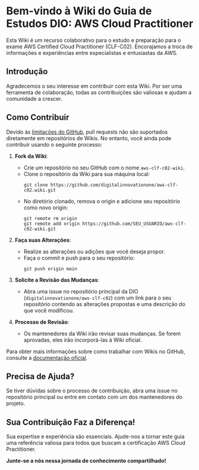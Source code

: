 # Bem-vindo à Wiki do Guia de Estudos DIO: AWS Cloud Practitioner

Esta Wiki é um recurso colaborativo para o estudo e preparação para o exame AWS Certified Cloud Practitioner (CLF-C02). Encorajamos a troca de informações e experiências entre especialistas e entusiastas da AWS.

## Introdução

Agradecemos o seu interesse em contribuir com esta Wiki. Por ser uma ferramenta de colaboração, todas as contribuições são valiosas e ajudam a comunidade a crescer.

## Como Contribuir

Devido às [limitações do GitHub](https://stackoverflow.com/a/11481887/3072570), pull requests não são suportados diretamente em repositórios de Wikis. No entanto, você ainda pode contribuir usando o seguinte processo:

1. **Fork da Wiki**:
   - Crie um repositório no seu GitHub com o nome `aws-clf-c02-wiki`.
   - Clone o repositório da Wiki para sua máquina local:
     ```
     git clone https://github.com/digitalinnovationone/aws-clf-c02.wiki.git
     ```
   - No diretório clonado, remova o origin e adicione seu repositório como novo origin:
     ```
     git remote rm origin
     git remote add origin https://github.com/SEU_USUARIO/aws-clf-c02-wiki.git
     ```

2. **Faça suas Alterações**:
   - Realize as alterações ou adições que você deseja propor.
   - Faça o commit e push para o seu repositório:
     ```
     git push origin main
     ```

3. **Solicite a Revisão das Mudanças**:
   - Abra uma issue no repositório principal da DIO (`digitalinnovationone/aws-clf-c02`) com um link para o seu repositório contendo as alterações propostas e uma descrição do que você modificou.

4. **Processo de Revisão**:
   - Os mantenedores da Wiki irão revisar suas mudanças. Se forem aprovadas, eles irão incorporá-las à Wiki oficial.

Para obter mais informações sobre como trabalhar com Wikis no GitHub, consulte a [documentação oficial](https://docs.github.com/en/communities/documenting-your-project-with-wikis/adding-or-editing-wiki-pages).

## Precisa de Ajuda?

Se tiver dúvidas sobre o processo de contribuição, abra uma issue no repositório principal ou entre em contato com um dos mantenedores do projeto.

## Sua Contribuição Faz a Diferença!

Sua expertise e experiência são essenciais. Ajude-nos a tornar este guia uma referência valiosa para todos que buscam a certificação AWS Cloud Practitioner.

**Junte-se a nós nessa jornada de conhecimento compartilhado!**
